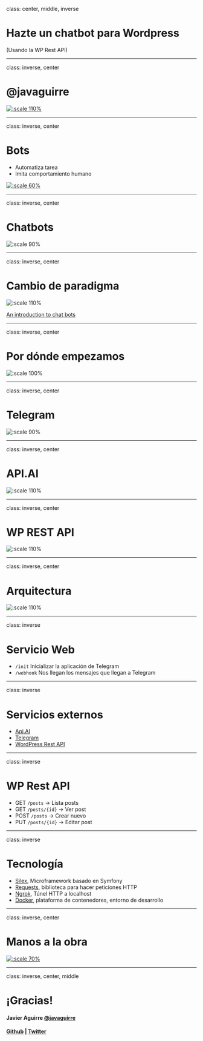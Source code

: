 class: center, middle, inverse

# Hazte un chatbot para Wordpress

(Usando la WP Rest API)

---

class: inverse, center

# @javaguirre

[![:scale 110%](./images/reply.png)](https://www.reply.ai)

---

class: inverse, center

# Bots

* Automatiza tarea
* Imita comportamiento humano

[![:scale 60%](https://media.giphy.com/media/dwiCV5d7qfCqk/giphy.gif)]()

---

class: inverse, center

# Chatbots

![:scale 90%](https://media.giphy.com/media/UukXwaGIamJ1u/giphy.gif)

---

class: inverse, center

# Cambio de paradigma

![:scale 110%](./images/shift.png)

[An introduction to chat bots](http://es.slideshare.net/sohanmaheshwar/an-introduction-to-chat-bots)

---

class: inverse, center

# Por dónde empezamos

![:scale 100%](https://media.giphy.com/media/xTka034bGJ8H7wH1io/giphy.gif)



---

class: inverse, center

# Telegram

![:scale 90%](./images/telegram.png)


---

class: inverse, center

# API.AI

![:scale 110%](./images/apiai.png)

---

class: inverse, center

# WP REST API

![:scale 110%](./images/wp.png)

---

class: inverse, center

# Arquitectura

![:scale 110%](./images/arquitecture.png)

---

class: inverse

# Servicio Web

- `/init` Inicializar la aplicación de Telegram
- `/webhook` Nos llegan los mensajes que llegan a Telegram

---

class: inverse

# Servicios externos

* [Api.AI](https://api.ai/)
* [Telegram](https://telegram.org/)
* [WordPress Rest API](http://v2.wp-api.org/)

---

class: inverse

# WP Rest API

* GET `/posts`      -> Lista posts
* GET `/posts/{id}` -> Ver post
* POST `/posts`     -> Crear nuevo
* PUT `/posts/{id}` -> Editar post

---

class: inverse

# Tecnología

* [Silex](https://silex.sensiolabs.org/), Microframework basado en Symfony
* [Requests](https://github.com/rmccue/Requests), biblioteca para hacer peticiones HTTP
* [Ngrok](https://ngrok.com/), Túnel HTTP a localhost
* [Docker](https://www.docker.com/what-docker), plataforma de contenedores, entorno de desarrollo

---

class: inverse, center

# Manos a la obra

[![:scale 70%](https://media.giphy.com/media/JIX9t2j0ZTN9S/giphy.gif)]()

---

class: inverse, center, middle

# ¡Gracias!
#### Javier Aguirre [@javaguirre](https://javaguirre.me)
#### [Github](https://github.com/javaguirre) | [Twitter](https://twitter.com/javaguirre)
